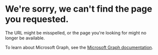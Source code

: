 # We're sorry, we can't find the page you requested.

The URL might be misspelled, or the page you're looking for might no longer be available.

To learn about Microsoft Graph, see the [Microsoft Graph documentation](https://graph.microsoft.io/en-us/docs/overview/overview).
